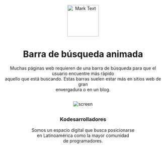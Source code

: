 <p align="center"><img src="https://github.com/Kodesarrolladores/Base/blob/master/FB%20profile/facebook-profile-transparente.png" alt="Mark Text" width="100" height="100"></p>

<h1 align="center">Barra de búsqueda animada</h1>

<p align="center">
  Muchas páginas web requieren de una barra de búsqueda para que el usuario encuentre más rápido<br>
  aquello que está buscando. Estas barras suelen estar más en sitios web de gran<br>
  envergadura o en un blog.<br>
</p>

## 
<p align="center">
  <img align="center" src="https://media.giphy.com/media/Q7dPKsGITxBjQjXcAd/giphy.gif" alt="screen">
</p>

##

<h3 align="center">Kodesarrolladores</h3>
<p align="center">
Somos un espacio digital que busca posicionarse <br>
en Latinoamérica como la mayor comunidad <br>
de programadores.
</p>
